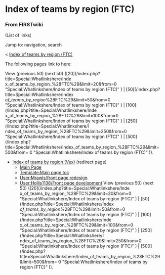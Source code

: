 # Index of teams by region (FTC)

### From FIRSTwiki

(List of links)

Jump to: navigation, search

&lt; [Index of teams by region
(FTC)](/index.php?title=Index_of_teams_by_region_%28FTC%29&redirect=no "Index
of teams by region \(FTC\)" )  

The following pages link to here:

View (previous 50) (next 50) ([20](/index.php?title=Special:Whatlinkshere/Inde
x_of_teams_by_region_%28FTC%29&limit=20&from=0 "Special:Whatlinkshere/Index of
teams by region \(FTC\)" ) | [50](/index.php?title=Special:Whatlinkshere/Index
_of_teams_by_region_%28FTC%29&limit=50&from=0 "Special:Whatlinkshere/Index of
teams by region \(FTC\)" ) | [100](/index.php?title=Special:Whatlinkshere/Inde
x_of_teams_by_region_%28FTC%29&limit=100&from=0 "Special:Whatlinkshere/Index
of teams by region \(FTC\)" ) | [250](/index.php?title=Special:Whatlinkshere/I
ndex_of_teams_by_region_%28FTC%29&limit=250&from=0
"Special:Whatlinkshere/Index of teams by region \(FTC\)" ) | [500](/index.php?
title=Special:Whatlinkshere/Index_of_teams_by_region_%28FTC%29&limit=500&from=
0 "Special:Whatlinkshere/Index of teams by region \(FTC\)" )).

  * [Index of teams by region (Vex)](/index.php?title=Index_of_teams_by_region_%28Vex%29&redirect=no "Index of teams by region \(Vex\)" ) (redirect page) 
    * [Main Page](/index.php/Main_Page "Main Page" )
    * [Template:Main page toc](/index.php/Template:Main_page_toc "Template:Main page toc" )
    * [User:Mrawls/front page redesign](/index.php/User:Mrawls/front_page_redesign "User:Mrawls/front page redesign" )
    * [User:Hollis1138/Front page development](/index.php/User:Hollis1138/Front_page_development "User:Hollis1138/Front page development" )
View (previous 50) (next 50) ([20](/index.php?title=Special:Whatlinkshere/Inde
x_of_teams_by_region_%28FTC%29&limit=20&from=0 "Special:Whatlinkshere/Index of
teams by region \(FTC\)" ) | [50](/index.php?title=Special:Whatlinkshere/Index
_of_teams_by_region_%28FTC%29&limit=50&from=0 "Special:Whatlinkshere/Index of
teams by region \(FTC\)" ) | [100](/index.php?title=Special:Whatlinkshere/Inde
x_of_teams_by_region_%28FTC%29&limit=100&from=0 "Special:Whatlinkshere/Index
of teams by region \(FTC\)" ) | [250](/index.php?title=Special:Whatlinkshere/I
ndex_of_teams_by_region_%28FTC%29&limit=250&from=0
"Special:Whatlinkshere/Index of teams by region \(FTC\)" ) | [500](/index.php?
title=Special:Whatlinkshere/Index_of_teams_by_region_%28FTC%29&limit=500&from=
0 "Special:Whatlinkshere/Index of teams by region \(FTC\)" )).

